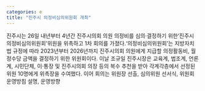 ```yaml
---
categories: e
title: "진주시 의정비심의위원회 개최"
---
```

진주시는 26일 내년부터 4년간 진주시의회 의원 의정비를 심의·결정하기 위한‘진주시 의정비심의위원회’위원을 위촉하고 1차 회의를 가졌다.‘의정비심의위원회’는 지방자치법 규정에 따라 2023년부터 2026년까지 진주시의회 의원에게 지급할 의정활동비, 월정수당 금액을 결정하기 위한 위원회이다. 이날 조규일 진주시장은 교육계, 법조계, 언론계, 시민단체, 이·통장 및 진주시의회 의장 등의 복수 추천을 받아 각계각층에서 선정된 위원 10명에게 위촉장을 수여했다. 이어 회의는 위원장 선출, 심의위원 선서식, 위원회 운영방침 설명, 운영방향